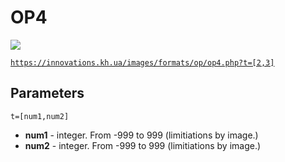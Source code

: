 # OP4
<img src = 'https://innovations.kh.ua/images/formats/op/op4.php?t=[2,3]'>
  
<a href = 'https://innovations.kh.ua/images/formats/op/op4.php?t=[2,3]'>```https://innovations.kh.ua/images/formats/op/op4.php?t=[2,3]```</a>  

## Parameters
```t=[num1,num2]```
* **num1** - integer. From -999 to 999 (limitiations by image.)
* **num2** - integer. From -999 to 999 (limitiations by image.)
